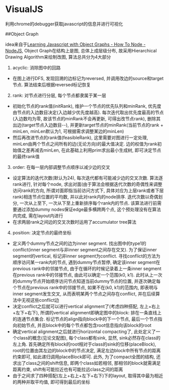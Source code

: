 VisualJS
========

利用chrome的debugger获取javascript的信息并进行可视化

##Object Graph

idea来自于[Learning Javascript with Object Graphs - How To Node - NodeJS][0], Object Graph在结构上是图, 总体上成层级分布, 故采用Hierarchical Drawing Algorithm来绘制改图, 算法总共分为4大部分

1. acyclic: 消除图中的回路

- 在图上进行DFS, 发现回溯的边标记为reversed, 并调用改边的source和target节点. 算法结束后根据reversed标记恢复

2. rank: 对节点进行分层, 每个节点都隶属于某一层

- 初始化节点的rank值(initRank), 维护一个节点的优先队列和minRank, 优先度由节点的入边数目决定(入边越少优先度越高). 每次迭代取出优先度最高的节点(入边数均为零, 故该节点的minRank不会再更新, 可得出改节点rank), 删除其出边(target节点入边数目--), 并更新target节点的minRank(当前节点的rank + minLen, minLen默认为1, 可根据需求调整某边的minLen)
- 然后再改进节点的rank值(feasibleRank), 这里需要对图进行一定处理, minLen由两个节点之间所有的边(无论方向)的最大值决定. 边的权值为rank初始值之差再减去minLen, 在此基础上利用prim求出最小生成树, 即可决定节点的最终rank值

3. order: 在每一层内部调整节点顺序以减少边的交叉

- 设定算法的迭代次数(默认为24), 每次迭代都有可能减少边的交叉次数. 算法逐rank进行, 针对每个node, 求出对面(由于算法会根据迭代次数的奇偶性来调整访问rank的方向, 所谓对面即指当前访问方式下, 具体对应为上层rank或者下层rank)相连节点位置的平均数, 并以此对rank内的node排序. 迭代次数以奇偶划分, 一次从上至下, 一次从下至上重新排序每个rank内的节点. 该算法进行前需要通过添加dummy nodes保证edge最多横跨两个点, 这个预处理没有在算法内完成, 需在layout内进行
- 在求两层rank之间边的交叉次数时运用了accumulator tree算法

4. position: 决定节点的最终坐标
- 定义两个dummy节点之间的边为inner segment. 找出图中的type1的conflict(inner segment与非inner segment之间存在交叉). 为了保证inner segment的vertical, 标记非inner segment为conflict. 寻找conflict的方法为顺序访问某一rank内的节点, 遇到dummy节点暂停, 确定该inner segment在previous rank中的邻接节点, 由于在循环的时候记录着上一条inner segment在previous rank中的邻接节点, 由此可以确定一个范围(k0, k1). 此时从上一次的dummy节点开始顺序访问节点知道当前dummy节点的位置, 并逐次确定每个节点在previous rank中的邻接节点, 如果不在(k0, k1)的范围内, 即表明与inner segment发生交叉, 从而表明某两个节点之间存在conflict, 并在后续算法中无视这些conflict边
- 决定conflict之后就可以进行vertical alignment了(考虑四种搭配, 左上+右上+左下+右下), 所谓的vertical alignment即确定图中的block: 排在一条直线上的连通节点集合. 标记节点的align指向block中的下一个节点, 最后一个节点指向初始节点, 并且block中的每个节点都包含root信息指向该block的root
- 确定vertical alignment之后就进行horizontal compacting了, 此处定义了一个class的概念(见论文配图), 每个class都有sink, 显然, sink必然存在class的左上角. 首先确定所有block的root相对于class的sink的位移(placeBlock), root的位置由其左边的block中的节点决定, 满足左边block中所有节点的距离约束即可, 如此递归调用placeBlock即可. 此外, 为了compact全图的结构, 还求出了class之间的shift信息, 即两个class如若相邻, 那相邻的block就需满足距离约束, shift有可能拉近也有可能拉远class之间的距离
- 由于之间求了四种搭配(左上+右上+左下+右下)下的layout, 取得其中最为相近的两种并取平均值, 即可得到最后的坐标

[0]: http://howtonode.org/object-graphs




